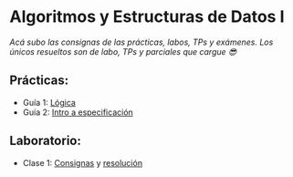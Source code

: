 # Algoritmos y Estructuras de Datos I
*Acá subo las consignas de las prácticas, labos, TPs y exámenes. Los únicos resueltos son de labo, TPs y parciales que cargue 😎*

## Prácticas:
- Guía 1: [Lógica](https://github.com/matuneville/uba-algo1/blob/main/Practicas/gu%C3%ADa1.pdf)
- Guía 2: [Intro a especificación](https://github.com/matuneville/uba-algo1/blob/main/Practicas/gu%C3%ADa2.pdf)

## Laboratorio: 
- Clase 1: [Consignas](https://github.com/matuneville/uba-algo1/blob/main/Labo/Consignas/labo01-ej.pdf) y [resolución](https://github.com/matuneville/uba-algo1/tree/main/Labo/Resueltos/Clase1)

